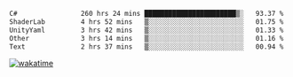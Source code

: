<!--START_SECTION:waka-->

```txt
C#                260 hrs 24 mins ███████████████████████▒░   93.37 %
ShaderLab         4 hrs 52 mins   ▒░░░░░░░░░░░░░░░░░░░░░░░░   01.75 %
UnityYaml         3 hrs 42 mins   ▒░░░░░░░░░░░░░░░░░░░░░░░░   01.33 %
Other             3 hrs 14 mins   ▒░░░░░░░░░░░░░░░░░░░░░░░░   01.16 %
Text              2 hrs 37 mins   ▒░░░░░░░░░░░░░░░░░░░░░░░░   00.94 %
```

<!--END_SECTION:waka-->
[![wakatime](https://wakatime.com/badge/user/6c2f442e-41b4-42e3-bc06-d5d8203ad1da.svg)](https://wakatime.com/@6c2f442e-41b4-42e3-bc06-d5d8203ad1da)
